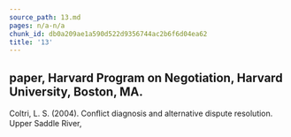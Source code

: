 ```yaml
---
source_path: 13.md
pages: n/a-n/a
chunk_id: db0a209ae1a590d522d9356744ac2b6f6d04ea62
title: '13'
---
```

## paper, Harvard Program on Negotiation, Harvard University, Boston, MA.

Coltri, L. S. (2004). Conﬂict diagnosis and alternative dispute resolution. Upper Saddle River,
